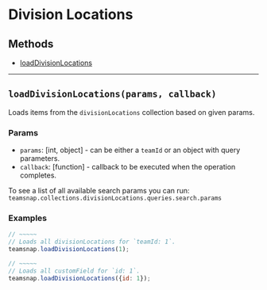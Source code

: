 # Division Locations

## Methods

- [loadDivisionLocations](#loadDivisionLocations)


---
<a id="loadDivisionLocations"></a>
## `loadDivisionLocations(params, callback)`
Loads items from the `divisionLocations` collection based on given params.

### Params
* `params`: [int, object] - can be either a `teamId` or an object with query parameters.
* `callback`: [function] - callback to be executed when the operation completes.

To see a list of all available search params you can run:
`teamsnap.collections.divisionLocations.queries.search.params`

### Examples
```javascript
// ~~~~~
// Loads all divisionLocations for `teamId: 1`.
teamsnap.loadDivisionLocations(1);

// ~~~~~
// Loads all customField for `id: 1`.
teamsnap.loadDivisionLocations({id: 1});
```
